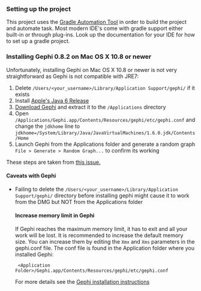 ### Setting up the project
This project uses the [Gradle Automation Tool](www.gradle.org) in order
to build the project and automate task. Most modern IDE's come with
gradle support either built-in or through plug-ins. Look up the
documentation for your IDE for how to set up a gradle project.

### Installing Gephi 0.8.2 on Mac OS X 10.8 or newer
Unfortunately, installing Gephi on Mac OS X 10.8 or newer is not very
straightforward as Gephi is not compatible with JRE7:

1. Delete ``/Users/<your_username>/Library/Application Support/gephi/``
if it exists
2. Install [Apple's Java 6
Release](http://support.apple.com/kb/DL1572?viewlocale=en_US)
3. [Download Gephi](https://gephi.org/users/download/) and extract it to
the ``/Applications`` directory
4. Open
``/Applications/Gephi.app/Contents/Resources/gephi/etc/gephi.conf`` and
change the ``jdkhome`` line to
``jdkhome=/System/Library/Java/JavaVirtualMachines/1.6.0.jdk/Contents/Home``
5. Launch Gephi from the Applications folder and generate a random graph
``File > Generate > Random Graph...`` to confirm its working

These steps are taken from [this
issue.](https://github.com/gephi/gephi/issues/895)

#### Caveats with Gephi
* Failing to delete the ``/Users/<your_username>/Library/Application
    Support/gephi/`` directory before installing gephi might cause it to
    work from the DMG but NOT from the Applications folder

    #### Increase memory limit in Gephi
    If Gephi reaches the maximum memory limit, it has to exit and all
    your
    work will be lost. It is recommended to increase the default memory
    size. You can increase them by editing the ``Xmx`` and ``Xms``
    parameters in the gephi.conf file. The conf file is found in the
    Application folder where you installed Gephi:

    `` <Application
    Folder>/Gephi.app/Contents/Resources/gephi/etc/gephi.conf``

    For more details see the [Gephi installation
    instructions](https://gephi.org/users/install/)
